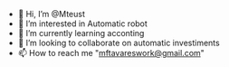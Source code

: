 - 👋 Hi, I’m @Mteust
- 👀 I’m interested in Automatic robot
- 🌱 I’m currently learning acconting
- 💞️ I’m looking to collaborate on automatic investiments
- 📫 How to reach me "mftavareswork@gmail.com"

<!---
Mteust/Mteust is a ✨ special ✨ repository because its `README.md` (this file) appears on your GitHub profile.
You can click the Preview link to take a look at your changes.
--->
